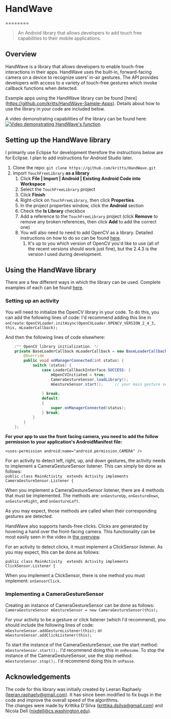 # HandWave
========
> An Android library that allows developers to add touch free capabilities to their mobile applications.

## Overview 
HandWave is a library that allows developers to enable touch-free interactions in their apps. 
HandWave uses the built-in, forward-facing camera on a device to recognize users’ in-air gestures. The API provides developers with access to a variety of touch-free gestures which invoke callback functions when detected. 

Example apps using the HandWave library can be found [here] (https://github.com/kritts/HandWave-Sample-Apps).
Details about how to use the library in your code are included below. 

A video demonstrating capabilities of the library can be found here:
[![Video demonstrating HandWave's function](http://img.youtube.com/vi/ws8UipMmJLE/0.jpg)](http://youtu.be/ws8UipMmJLE)


## Setting up the HandWave library 
I primarily use Eclipse for development therefore the instructions below are for Eclipse.
I plan to add instructions for Android Studio later.

1. Clone the repo: `git clone https://github.com/kritts/HandWave.git`
1. Import `TouchFreeLibrary` **as a library**
    1. Click **File | Import | Android | Existing Android Code into Workspace**
    1. Select the `TouchFreeLibrary` project
    1. Click **Finish**
    1. Right-click on `TouchFreeLibrary`, then click **Properties**
    1. In the project properties window, click the **Android** section
    1. Check the **Is Library** checkbox
    1. Add a reference to the `TouchFreeLibrary` project (click **Remove** to remove any broken references, then click **Add** to add the correct one)
	1. You will also need to need to add OpenCV as a library. Detailed instructions on how to do so can be found [here](https://github.com/Itseez/opencv/blob/master/doc/tutorials/introduction/java_eclipse/java_eclipse.rst).
		1. It's up to you which version of OpenCV you'd like to use (all of the recent versions should work just fine), but the 2.4.3 is the version I used during development. 


## Using the HandWave library 
There are a few different ways in which the library can be used. 
Complete examples of each can be found [here](https://github.com/kritts/HandWave-Sample-Apps).

### Setting up an activity
You will need to initialize the OpenCV library in your code. To do this, you can add the following lines of code:
I'd recommend adding this line in `onCreate`: 
`OpenCVLoader.initAsync(OpenCVLoader.OPENCV_VERSION_2_4_3, this, mLoaderCallback);`

And then the following lines of code elsewhere:
```java
	/** OpenCV library initialization. */
	private BaseLoaderCallback mLoaderCallback = new BaseLoaderCallback(this) {
		@Override
		public void onManagerConnected(int status) {
			switch (status) {
				case LoaderCallbackInterface.SUCCESS: { 
					mOpenCVInitiated = true; 
					CameraGestureSensor.loadLibrary(); 
					mGestureSensor.start(); 	// your main gesture sensor object 
					 
				} break;
				default:
				{
					super.onManagerConnected(status);
				} break;
			}  
		}
	}; 
```
**For your app to use the front facing camera, you need to add the follow permission to your application's AndroidManifest file:** 

`<uses-permission android:name="android.permission.CAMERA" />`  


For an activity to detect left, right, up, and down gestures, the activity needs to implement a CameraGestureSensor listener.
This can simply be done as follows:  
`public class MainActivity  extends Activity implements CameraGestureSensor.Listener {`

When you implement a CameraGestureSensor listener, there are 4 methods that must be implemented.
The methods are: `onGestureUp`, `onGestureDown`, `onGestureRight`, and `onGestureLeft`. 

As you may expect, those methods are called when their corresponding gestures are detected.

HandWave also supports hands-free clicks. Clicks are generated by hovering a hand over the front-facing camera. 
This functionality can be most easily seen in the video in [the overview](#overview).

For an activity to detect clicks, it must implement a ClickSensor listener. 
As you may expect, this can be done as follows: 

`public class MainActivity  extends Activity implements ClickSensor.Listener {`

When you implement a ClickSensor, there is one method you must implement: `onSensorClick`. 

### Implementing a CameraGestureSensor

Creating an instance of CameraGestureSensor can be done as follows:
`CameraGestureSensor mGestureSensor = new CameraGestureSensor(this);`

For your activity to be a gesture or click listener (which I'd recommend), you should include the following lines of code:
`mGestureSensor.addGestureListener(this);` or `mGestureSensor.addClickListener(this);`

To start the instance of the CameraGestureSensor, use the start method: `mGestureSensor.start();`. I'd recommend doing this in `onResume`. To stop the instance of the CameraGestureSensor, use the stop method: `mGestureSensor.stop();`. I'd recommend doing this in `onPause`.


## Acknowledgements
The code for this library was initially created by Leeran Raphaely (leeran.raphaely@gmail.com). 
It has since been modified to fix bugs in the code and improve the overall speed of the algorithms.  
The changes were made by Krittika D'Silva (krittika.dsilva@gmail.com) and Nicola Dell (nixdell@cs.washington.edu).


